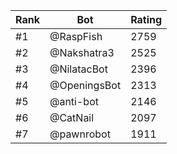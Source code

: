 Rank|Bot|Rating
---|---|---
#1|@RaspFish|2759
#2|@Nakshatra3|2525
#3|@NilatacBot|2396
#4|@OpeningsBot|2313
#5|@anti-bot|2146
#6|@CatNail|2097
#7|@pawnrobot|1911
